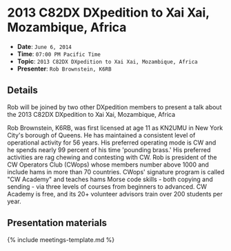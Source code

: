 # 2013 C82DX DXpedition to Xai Xai, Mozambique, Africa

* **Date**: `June 6, 2014`
* **Time**: `07:00 PM Pacific Time`
* **Topic**: `2013 C82DX DXpedition to Xai Xai, Mozambique, Africa`
* **Presenter**: `Rob Brownstein, K6RB`

## Details

Rob will be joined by two other DXpedition members to present a talk about the 2013 C82DX DXpedition to Xai Xai, Mozambique, Africa

Rob Brownstein, K6RB, was first licensed at age 11 as KN2UMU in New York City's borough of Queens. He has maintained a consistent level of operational activity for 56 years. His preferred operating mode is CW and he spends nearly 99 percent of his time 'pounding brass.' His preferred activities are rag chewing and contesting with CW. Rob is president of the CW Operators Club (CWops) whose members number above 1000 and include hams in more than 70 countries. CWops' signature program is called "CW Academy" and teaches hams Morse code skills - both copying and sending - via three levels of courses from beginners to advanced. CW Academy is free, and its 20+ volunteer advisors train over 200 students per year.

## Presentation materials

{% include meetings-template.md %}

